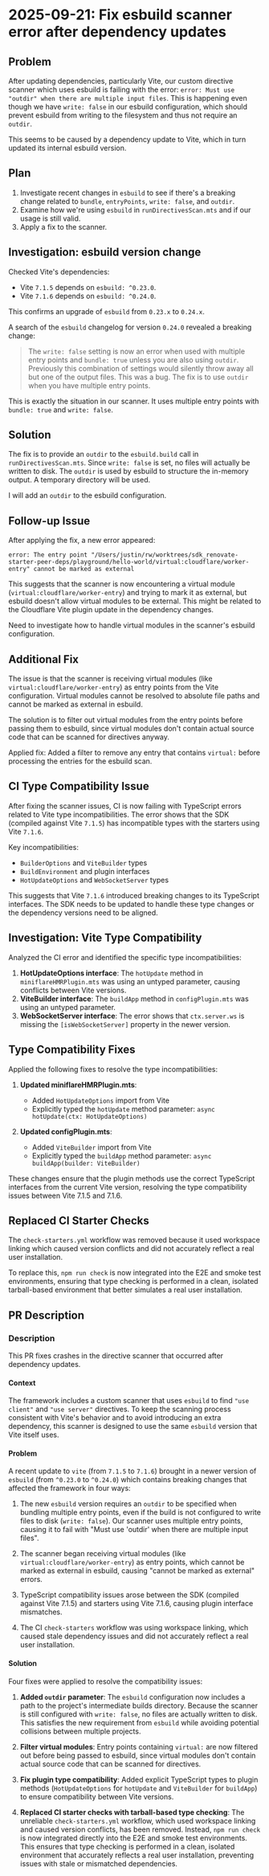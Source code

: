# 2025-09-21: Fix esbuild scanner error after dependency updates

## Problem

After updating dependencies, particularly Vite, our custom directive scanner which uses esbuild is failing with the error: `error: Must use "outdir" when there are multiple input files`. This is happening even though we have `write: false` in our esbuild configuration, which should prevent esbuild from writing to the filesystem and thus not require an `outdir`.

This seems to be caused by a dependency update to Vite, which in turn updated its internal esbuild version.

## Plan

1.  Investigate recent changes in `esbuild` to see if there's a breaking change related to `bundle`, `entryPoints`, `write: false`, and `outdir`.
2.  Examine how we're using `esbuild` in `runDirectivesScan.mts` and if our usage is still valid.
3.  Apply a fix to the scanner.

## Investigation: esbuild version change

Checked Vite's dependencies:
- Vite `7.1.5` depends on `esbuild: ^0.23.0`.
- Vite `7.1.6` depends on `esbuild: ^0.24.0`.

This confirms an upgrade of `esbuild` from `0.23.x` to `0.24.x`.

A search of the `esbuild` changelog for version `0.24.0` revealed a breaking change:

> The `write: false` setting is now an error when used with multiple entry points and `bundle: true` unless you are also using `outdir`. Previously this combination of settings would silently throw away all but one of the output files. This was a bug. The fix is to use `outdir` when you have multiple entry points.

This is exactly the situation in our scanner. It uses multiple entry points with `bundle: true` and `write: false`.

## Solution

The fix is to provide an `outdir` to the `esbuild.build` call in `runDirectivesScan.mts`. Since `write: false` is set, no files will actually be written to disk. The `outdir` is used by esbuild to structure the in-memory output. A temporary directory will be used.

I will add an `outdir` to the esbuild configuration.


## Follow-up Issue

After applying the fix, a new error appeared:

```
error: The entry point "/Users/justin/rw/worktrees/sdk_renovate-starter-peer-deps/playground/hello-world/virtual:cloudflare/worker-entry" cannot be marked as external
```

This suggests that the scanner is now encountering a virtual module (`virtual:cloudflare/worker-entry`) and trying to mark it as external, but esbuild doesn't allow virtual modules to be external. This might be related to the Cloudflare Vite plugin update in the dependency changes.

Need to investigate how to handle virtual modules in the scanner's esbuild configuration.

## Additional Fix

The issue is that the scanner is receiving virtual modules (like `virtual:cloudflare/worker-entry`) as entry points from the Vite configuration. Virtual modules cannot be resolved to absolute file paths and cannot be marked as external in esbuild.

The solution is to filter out virtual modules from the entry points before passing them to esbuild, since virtual modules don't contain actual source code that can be scanned for directives anyway.

Applied fix: Added a filter to remove any entry that contains `virtual:` before processing the entries for the esbuild scan.

## CI Type Compatibility Issue

After fixing the scanner issues, CI is now failing with TypeScript errors related to Vite type incompatibilities. The error shows that the SDK (compiled against Vite `7.1.5`) has incompatible types with the starters using Vite `7.1.6`.

Key incompatibilities:
- `BuilderOptions` and `ViteBuilder` types
- `BuildEnvironment` and plugin interfaces 
- `HotUpdateOptions` and `WebSocketServer` types

This suggests that Vite `7.1.6` introduced breaking changes to its TypeScript interfaces. The SDK needs to be updated to handle these type changes or the dependency versions need to be aligned.

## Investigation: Vite Type Compatibility

Analyzed the CI error and identified the specific type incompatibilities:

1. **HotUpdateOptions interface**: The `hotUpdate` method in `miniflareHMRPlugin.mts` was using an untyped parameter, causing conflicts between Vite versions.
2. **ViteBuilder interface**: The `buildApp` method in `configPlugin.mts` was using an untyped parameter.
3. **WebSocketServer interface**: The error shows that `ctx.server.ws` is missing the `[isWebSocketServer]` property in the newer version.

## Type Compatibility Fixes

Applied the following fixes to resolve the type incompatibilities:

1. **Updated miniflareHMRPlugin.mts**:
   - Added `HotUpdateOptions` import from Vite
   - Explicitly typed the `hotUpdate` method parameter: `async hotUpdate(ctx: HotUpdateOptions)`

2. **Updated configPlugin.mts**:
   - Added `ViteBuilder` import from Vite  
   - Explicitly typed the `buildApp` method parameter: `async buildApp(builder: ViteBuilder)`

These changes ensure that the plugin methods use the correct TypeScript interfaces from the current Vite version, resolving the type compatibility issues between Vite 7.1.5 and 7.1.6.

## Replaced CI Starter Checks

The `check-starters.yml` workflow was removed because it used workspace linking which caused version conflicts and did not accurately reflect a real user installation. 

To replace this, `npm run check` is now integrated into the E2E and smoke test environments, ensuring that type checking is performed in a clean, isolated tarball-based environment that better simulates a real user installation.

## PR Description

### Description

This PR fixes crashes in the directive scanner that occurred after dependency updates.

#### Context

The framework includes a custom scanner that uses `esbuild` to find `"use client"` and `"use server"` directives. To keep the scanning process consistent with Vite's behavior and to avoid introducing an extra dependency, this scanner is designed to use the same `esbuild` version that Vite itself uses.

#### Problem

A recent update to `vite` (from `7.1.5` to `7.1.6`) brought in a newer version of `esbuild` (from `^0.23.0` to `^0.24.0`) which contains breaking changes that affected the framework in four ways:

1. The new `esbuild` version requires an `outdir` to be specified when bundling multiple entry points, even if the build is not configured to write files to disk (`write: false`). Our scanner uses multiple entry points, causing it to fail with "Must use 'outdir' when there are multiple input files".

2. The scanner began receiving virtual modules (like `virtual:cloudflare/worker-entry`) as entry points, which cannot be marked as external in esbuild, causing "cannot be marked as external" errors.

3. TypeScript compatibility issues arose between the SDK (compiled against Vite 7.1.5) and starters using Vite 7.1.6, causing plugin interface mismatches.

4. The CI `check-starters` workflow was using workspace linking, which caused stale dependency issues and did not accurately reflect a real user installation.

#### Solution

Four fixes were applied to resolve the compatibility issues:

1. **Added `outdir` parameter**: The `esbuild` configuration now includes a path to the project's intermediate builds directory. Because the scanner is still configured with `write: false`, no files are actually written to disk. This satisfies the new requirement from `esbuild` while avoiding potential collisions between multiple projects.

2. **Filter virtual modules**: Entry points containing `virtual:` are now filtered out before being passed to esbuild, since virtual modules don't contain actual source code that can be scanned for directives.

3. **Fix plugin type compatibility**: Added explicit TypeScript types to plugin methods (`HotUpdateOptions` for `hotUpdate` and `ViteBuilder` for `buildApp`) to ensure compatibility between Vite versions.

4. **Replaced CI starter checks with tarball-based type checking**: The unreliable `check-starters.yml` workflow, which used workspace linking and caused version conflicts, has been removed. Instead, `npm run check` is now integrated directly into the E2E and smoke test environments. This ensures that type checking is performed in a clean, isolated environment that accurately reflects a real user installation, preventing issues with stale or mismatched dependencies.
